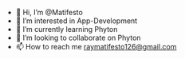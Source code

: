 - 👋 Hi, I’m @Matifesto
- 👀 I’m interested in App-Development
- 🌱 I’m currently learning Phyton
- 💞️ I’m looking to collaborate on Phyton
- 📫 How to reach me raymatifesto126@gmail.com

<!---
Matifesto/Matifesto is a ✨ special ✨ repository because its `README.md` (this file) appears on your GitHub profile.
You can click the Preview link to take a look at your changes.
--->
